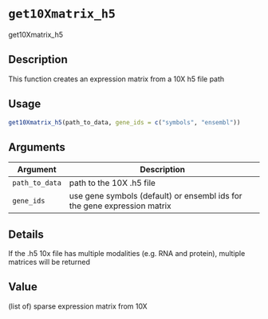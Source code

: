 # `get10Xmatrix_h5`

get10Xmatrix_h5


## Description

This function creates an expression matrix from a 10X h5 file path


## Usage

```r
get10Xmatrix_h5(path_to_data, gene_ids = c("symbols", "ensembl"))
```


## Arguments

Argument      |Description
------------- |----------------
`path_to_data`     |     path to the 10X .h5 file
`gene_ids`     |     use gene symbols (default) or ensembl ids for the gene expression matrix


## Details

If the .h5 10x file has multiple modalities (e.g. RNA and protein),
 multiple matrices will be returned


## Value

(list of) sparse expression matrix from 10X



